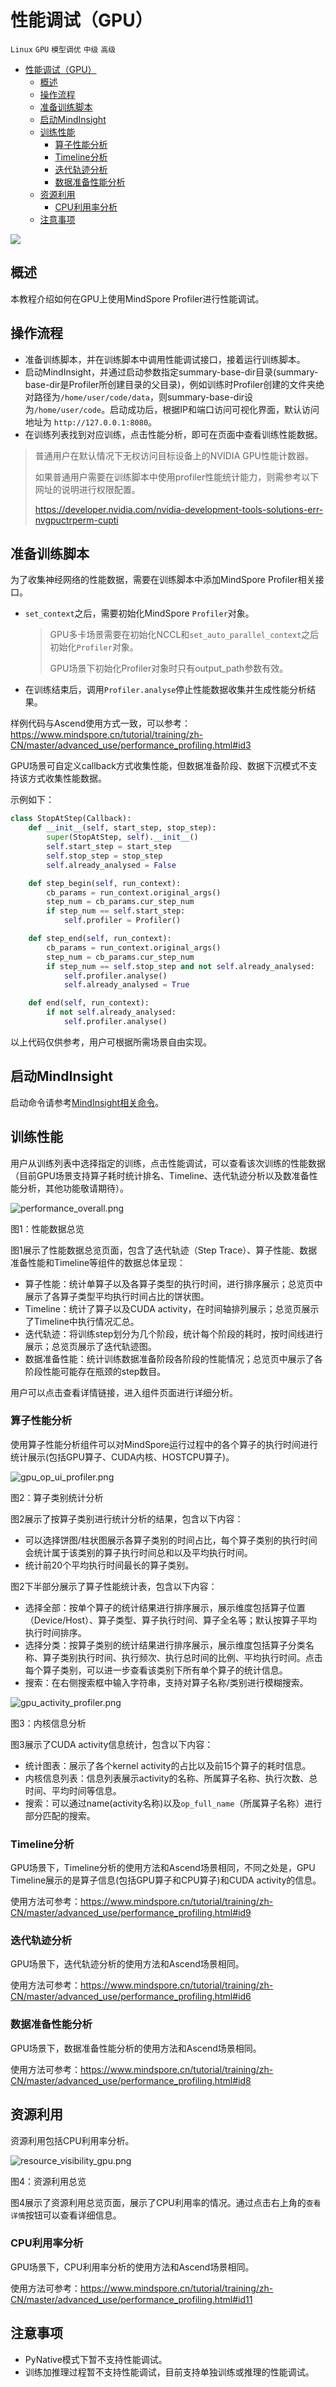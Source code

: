 # 性能调试（GPU）

`Linux` `GPU` `模型调优` `中级` `高级`

<!-- TOC -->

- [性能调试（GPU）](#性能调试gpu)
    - [概述](#概述)
    - [操作流程](#操作流程)
    - [准备训练脚本](#准备训练脚本)
    - [启动MindInsight](#启动MindInsight)
    - [训练性能](#训练性能)
        - [算子性能分析](#算子性能分析)
        - [Timeline分析](#Timeline分析)
        - [迭代轨迹分析](#迭代轨迹分析)
        - [数据准备性能分析](#数据准备性能分析)
    - [资源利用](#资源利用)
        - [CPU利用率分析](#CPU利用率分析)
    - [注意事项](#注意事项)

<!-- /TOC -->

<a href="https://gitee.com/mindspore/docs/blob/master/tutorials/training/source_zh_cn/advanced_use/performance_profiling_gpu.md" target="_blank"><img src="../_static/logo_source.png"></a>

## 概述

本教程介绍如何在GPU上使用MindSpore Profiler进行性能调试。

## 操作流程

- 准备训练脚本，并在训练脚本中调用性能调试接口，接着运行训练脚本。
- 启动MindInsight，并通过启动参数指定summary-base-dir目录(summary-base-dir是Profiler所创建目录的父目录)，例如训练时Profiler创建的文件夹绝对路径为`/home/user/code/data`，则summary-base-dir设为`/home/user/code`。启动成功后，根据IP和端口访问可视化界面，默认访问地址为 `http://127.0.0.1:8080`。
- 在训练列表找到对应训练，点击性能分析，即可在页面中查看训练性能数据。

> 普通用户在默认情况下无权访问目标设备上的NVIDIA GPU性能计数器。
>
> 如果普通用户需要在训练脚本中使用profiler性能统计能力，则需参考以下网址的说明进行权限配置。
>
> <https://developer.nvidia.com/nvidia-development-tools-solutions-err-nvgpuctrperm-cupti>

## 准备训练脚本

为了收集神经网络的性能数据，需要在训练脚本中添加MindSpore Profiler相关接口。  

- `set_context`之后，需要初始化MindSpore `Profiler`对象。

    > GPU多卡场景需要在初始化NCCL和`set_auto_parallel_context`之后初始化`Profiler`对象。
    >
    > GPU场景下初始化Profiler对象时只有output_path参数有效。

- 在训练结束后，调用`Profiler.analyse`停止性能数据收集并生成性能分析结果。

样例代码与Ascend使用方式一致，可以参考：<https://www.mindspore.cn/tutorial/training/zh-CN/master/advanced_use/performance_profiling.html#id3>

GPU场景可自定义callback方式收集性能，但数据准备阶段、数据下沉模式不支持该方式收集性能数据。

示例如下：

```python
class StopAtStep(Callback):
    def __init__(self, start_step, stop_step):
        super(StopAtStep, self).__init__()
        self.start_step = start_step
        self.stop_step = stop_step
        self.already_analysed = False

    def step_begin(self, run_context):
        cb_params = run_context.original_args()
        step_num = cb_params.cur_step_num
        if step_num == self.start_step:
            self.profiler = Profiler()

    def step_end(self, run_context):
        cb_params = run_context.original_args()
        step_num = cb_params.cur_step_num
        if step_num == self.stop_step and not self.already_analysed:
            self.profiler.analyse()
            self.already_analysed = True

    def end(self, run_context):
        if not self.already_analysed:
            self.profiler.analyse()
```

以上代码仅供参考，用户可根据所需场景自由实现。

## 启动MindInsight

启动命令请参考[MindInsight相关命令](https://www.mindspore.cn/tutorial/training/zh-CN/master/advanced_use/mindinsight_commands.html)。

## 训练性能

用户从训练列表中选择指定的训练，点击性能调试，可以查看该次训练的性能数据（目前GPU场景支持算子耗时统计排名、Timeline、迭代轨迹分析以及数准备性能分析，其他功能敬请期待）。

![performance_overall.png](./images/performance_overall.png)

图1：性能数据总览

图1展示了性能数据总览页面，包含了迭代轨迹（Step Trace）、算子性能、数据准备性能和Timeline等组件的数据总体呈现：  

- 算子性能：统计单算子以及各算子类型的执行时间，进行排序展示；总览页中展示了各算子类型平均执行时间占比的饼状图。
- Timeline：统计了算子以及CUDA activity，在时间轴排列展示；总览页展示了Timeline中执行情况汇总。
- 迭代轨迹：将训练step划分为几个阶段，统计每个阶段的耗时，按时间线进行展示；总览页展示了迭代轨迹图。
- 数据准备性能：统计训练数据准备阶段各阶段的性能情况；总览页中展示了各阶段性能可能存在瓶颈的step数目。

用户可以点击查看详情链接，进入组件页面进行详细分析。

### 算子性能分析

使用算子性能分析组件可以对MindSpore运行过程中的各个算子的执行时间进行统计展示(包括GPU算子、CUDA内核、HOSTCPU算子)。

![gpu_op_ui_profiler.png](./images/gpu_op_ui_profiler.png)

图2：算子类别统计分析

图2展示了按算子类别进行统计分析的结果，包含以下内容：  

- 可以选择饼图/柱状图展示各算子类别的时间占比，每个算子类别的执行时间会统计属于该类别的算子执行时间总和以及平均执行时间。
- 统计前20个平均执行时间最长的算子类别。

图2下半部分展示了算子性能统计表，包含以下内容：  

- 选择全部：按单个算子的统计结果进行排序展示，展示维度包括算子位置（Device/Host）、算子类型、算子执行时间、算子全名等；默认按算子平均执行时间排序。
- 选择分类：按算子类别的统计结果进行排序展示，展示维度包括算子分类名称、算子类别执行时间、执行频次、执行总时间的比例、平均执行时间。点击每个算子类别，可以进一步查看该类别下所有单个算子的统计信息。
- 搜索：在右侧搜索框中输入字符串，支持对算子名称/类别进行模糊搜索。

![gpu_activity_profiler.png](./images/gpu_activity_profiler.png)

图3：内核信息分析

图3展示了CUDA activity信息统计，包含以下内容：

- 统计图表：展示了各个kernel activity的占比以及前15个算子的耗时信息。
- 内核信息列表：信息列表展示activity的名称、所属算子名称、执行次数、总时间、平均时间等信息。
- 搜索：可以通过name(activity名称)以及`op_full_name`（所属算子名称）进行部分匹配的搜索。

### Timeline分析

GPU场景下，Timeline分析的使用方法和Ascend场景相同，不同之处是，GPU Timeline展示的是算子信息(包括GPU算子和CPU算子)和CUDA activity的信息。

使用方法可参考：<https://www.mindspore.cn/tutorial/training/zh-CN/master/advanced_use/performance_profiling.html#id9>

### 迭代轨迹分析

GPU场景下，迭代轨迹分析的使用方法和Ascend场景相同。

使用方法可参考：<https://www.mindspore.cn/tutorial/training/zh-CN/master/advanced_use/performance_profiling.html#id6>

### 数据准备性能分析

GPU场景下，数据准备性能分析的使用方法和Ascend场景相同。

使用方法可参考：<https://www.mindspore.cn/tutorial/training/zh-CN/master/advanced_use/performance_profiling.html#id8>

## 资源利用

资源利用包括CPU利用率分析。

![resource_visibility_gpu.png](./images/resource_visibility_gpu.png)

图4：资源利用总览

图4展示了资源利用总览页面，展示了CPU利用率的情况。通过点击右上角的`查看详情`按钮可以查看详细信息。

### CPU利用率分析

GPU场景下，CPU利用率分析的使用方法和Ascend场景相同。

使用方法可参考：<https://www.mindspore.cn/tutorial/training/zh-CN/master/advanced_use/performance_profiling.html#id11>

## 注意事项

- PyNative模式下暂不支持性能调试。
- 训练加推理过程暂不支持性能调试，目前支持单独训练或推理的性能调试。